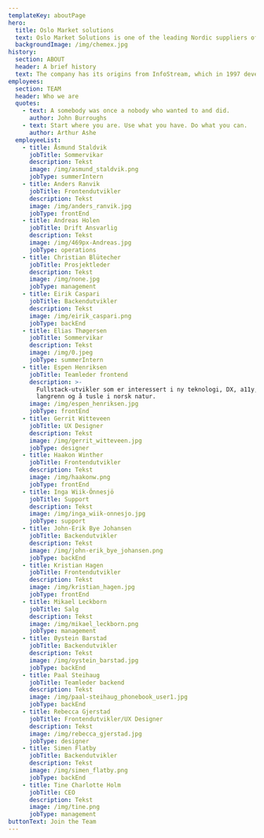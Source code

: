 ```yaml
---
templateKey: aboutPage
hero:
  title: Oslo Market solutions
  text: Oslo Market Solutions is one of the leading Nordic suppliers of internet-based solutions for the financial markets. With a Nordic perspective, we focus on high availability, quality, innovation, design, speed and flexibility towards our clients. All of our solutions are hosted and operated by Oslo Market Solutions.
  backgroundImage: /img/chemex.jpg
history:
  section: ABOUT
  header: A brief history
  text: The company has its origins from InfoStream, which in 1997 developed the first version of the middleware Manamind Collect. Manamind was founded in 2001, with Collect as the very corner stone of the company. Today a new version of Collect is still the foundation of our deliveries and is what allows us to collect vast amounts of real-time data and distribute it efficiently to our custom-made web solutions. With domain knowledge in the field of market data and finance we work hard to provide solutions with high quality, availability, flexibility and great design.
employees:
  section: TEAM
  header: Who we are
  quotes:
    - text: A somebody was once a nobody who wanted to and did.
      author: John Burroughs
    - text: Start where you are. Use what you have. Do what you can.
      author: Arthur Ashe
  employeeList:
    - title: Åsmund Staldvik
      jobTitle: Sommervikar
      description: Tekst
      image: /img/asmund_staldvik.png
      jobType: summerIntern
    - title: Anders Ranvik
      jobTitle: Frontendutvikler
      description: Tekst
      image: /img/anders_ranvik.jpg
      jobType: frontEnd
    - title: Andreas Holen
      jobTitle: Drift Ansvarlig
      description: Tekst
      image: /img/469px-Andreas.jpg
      jobType: operations
    - title: Christian Blütecher
      jobTitle: Prosjektleder
      description: Tekst
      image: /img/none.jpg
      jobType: management
    - title: Eirik Caspari
      jobTitle: Backendutvikler
      description: Tekst
      image: /img/eirik_caspari.png
      jobType: backEnd
    - title: Elias Thøgersen
      jobTitle: Sommervikar
      description: Tekst
      image: /img/0.jpeg
      jobType: summerIntern
    - title: Espen Henriksen
      jobTitle: Teamleder frontend
      description: >-
        Fullstack-utvikler som er interessert i ny teknologi, DX, a11y, Linux,
        langrenn og å tusle i norsk natur.
      image: /img/espen_henriksen.jpg
      jobType: frontEnd
    - title: Gerrit Witteveen
      jobTitle: UX Designer
      description: Tekst
      image: /img/gerrit_witteveen.jpg
      jobType: designer
    - title: Haakon Winther
      jobTitle: Frontendutvikler
      description: Tekst
      image: /img/haakonw.png
      jobType: frontEnd
    - title: Inga Wiik-Önnesjö
      jobTitle: Support
      description: Tekst
      image: /img/inga_wiik-onnesjo.jpg
      jobType: support
    - title: John-Erik Bye Johansen
      jobTitle: Backendutvikler
      description: Tekst
      image: /img/john-erik_bye_johansen.png
      jobType: backEnd
    - title: Kristian Hagen
      jobTitle: Frontendutvikler
      description: Tekst
      image: /img/kristian_hagen.jpg
      jobType: frontEnd
    - title: Mikael Leckborn
      jobTitle: Salg
      description: Tekst
      image: /img/mikael_leckborn.png
      jobType: management
    - title: Øystein Barstad
      jobTitle: Backendutvikler
      description: Tekst
      image: /img/oystein_barstad.jpg
      jobType: backEnd
    - title: Paal Steihaug
      jobTitle: Teamleder backend
      description: Tekst
      image: /img/paal-steihaug_phonebook_user1.jpg
      jobType: backEnd
    - title: Rebecca Gjerstad
      jobTitle: Frontendutvikler/UX Designer
      description: Tekst
      image: /img/rebecca_gjerstad.jpg
      jobType: designer
    - title: Simen Flatby
      jobTitle: Backendutvikler
      description: Tekst
      image: /img/simen_flatby.png
      jobType: backEnd
    - title: Tine Charlotte Holm
      jobTitle: CEO
      description: Tekst
      image: /img/tine.png
      jobType: management
buttonText: Join the Team
---
```

